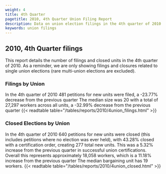```yaml
---
weight: 4
title: 4th Quarter
pagetitle: 2010, 4th Quarter Union Filing Report
description: Data on union election filings in the 4th quarter of 2010
keywords: union filings
---
```


## 2010, 4th Quarter filings

This report details the number of filings and closed units in the 4th quarter of 2010. As a reminder, we are only showing filings and closures related to single union elections (rare multi-union elections are excluded).

### Filings by Union
In the 4th quarter of 2010 481 petitions for new units were filed, a -23.77% decrease from the previous quarter The median size was 20 with a total of 27,297 workers across all units, a -32.99% decrease from the previous quarter
{{< readtable table="/tables/reports/2010/4union_filings.html" >}}

### Closed Elections by Union
In the 4th quarter of 2010 640 petitions for new units were closed (this includes petitions where no election was ever held), with 43.28% closed with a certification order, creating 277 total new units. This was a 5.32% increase from the previous quarter in successful union certifications. Overall this represents approximately 18,058 workers, which is a 11.18% increase from the previous quarter The median bargaining unit has 19 workers.
{{< readtable table="/tables/reports/2010/4union_closed.html" >}}
